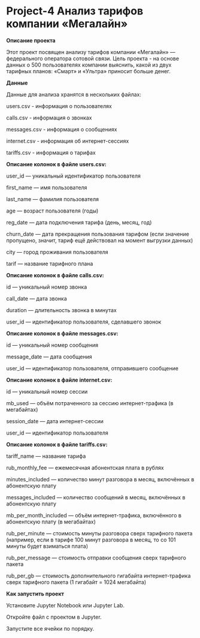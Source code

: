 # Project-4 Анализ тарифов компании «Мегалайн»

**Описание проекта**

Этот проект посвящен анализу тарифов компании «Мегалайн» — федерального оператора сотовой связи. Цель проекта - на основе данных о 500 пользователях компании выяснить, какой из двух тарифных планов: «Смарт» и «Ультра» приносит больше денег.

**Данные**

Данные для анализа хранятся в нескольких файлах:

users.csv - информация о пользователях

calls.csv - информация о звонках

messages.csv - информация о сообщениях

internet.csv - информация об интернет-сессиях

tariffs.csv - информация о тарифах


**Описание колонок в файле users.csv:**

user_id — уникальный идентификатор пользователя

first_name — имя пользователя

last_name — фамилия пользователя

age — возраст пользователя (годы)

reg_date — дата подключения тарифа (день, месяц, год)

churn_date — дата прекращения пользования тарифом (если значение пропущено, значит, тариф ещё действовал на момент выгрузки данных)

city — город проживания пользователя

tarif — название тарифного плана


**Описание колонок в файле calls.csv:**

id — уникальный номер звонка

call_date — дата звонка

duration — длительность звонка в минутах

user_id — идентификатор пользователя, сделавшего звонок


**Описание колонок в файле messages.csv:**

id — уникальный номер сообщения

message_date — дата сообщения

user_id — идентификатор пользователя, отправившего сообщение


**Описание колонок в файле internet.csv:**

id — уникальный номер сессии

mb_used — объём потраченного за сессию интернет-трафика (в мегабайтах)

session_date — дата интернет-сессии

user_id — идентификатор пользователя


**Описание колонок в файле tariffs.csv:**

tariff_name — название тарифа

rub_monthly_fee — ежемесячная абонентская плата в рублях

minutes_included — количество минут разговора в месяц, включённых в абонентскую плату

messages_included — количество сообщений в месяц, включённых в абонентскую плату

mb_per_month_included — объём интернет-трафика, включённого в абонентскую плату (в мегабайтах)

rub_per_minute — стоимость минуты разговора сверх тарифного пакета (например, если в тарифе 100 минут разговора в месяц, то со 101 минуты будет взиматься плата)

rub_per_message — стоимость отправки сообщения сверх тарифного пакета

rub_per_gb — стоимость дополнительного гигабайта интернет-трафика сверх тарифного пакета (1 гигабайт = 1024 мегабайта)

**Как запустить проект**

Установите Jupyter Notebook или Jupyter Lab.

Откройте файл с проектом в Jupyter.

Запустите все ячейки по порядку.
